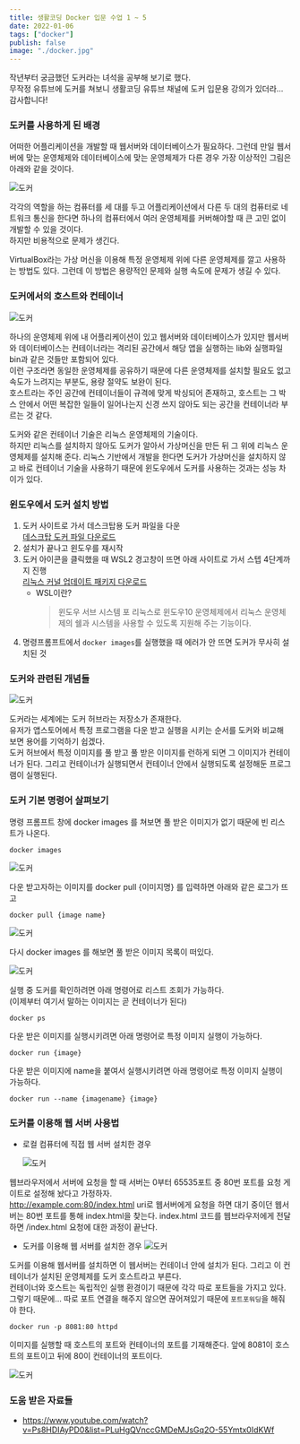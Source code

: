 ```yaml
---
title: 생활코딩 Docker 입문 수업 1 ~ 5
date: 2022-01-06
tags: ["docker"]
publish: false
image: "./docker.jpg"
---
```


작년부터 궁금했던 도커라는 녀석을 공부해 보기로 했다.  
무작정 유튜브에 도커를 쳐보니 생활코딩 유튜브 채널에 도커 입문용 강의가 있더라... 감사합니다!

### 도커를 사용하게 된 배경

어떠한 어플리케이션을 개발할 때 웹서버와 데이터베이스가 필요하다. 그런데 만일 웹서버에 맞는 운영체제와 데이터베이스에 맞는 운영체제가 다른 경우 가장 이상적인 그림은 아래와 같을 것이다.

![도커](./docker1.jpg)

각각의 역할을 하는 컴퓨터를 세 대를 두고 어플리케이션에서 다른 두 대의 컴퓨터로 네트워크 통신을 한다면 하나의 컴퓨터에서 여러 운영체제를 커버해야할 때 큰 고민 없이 개발할 수 있을 것이다.  
하지만 비용적으로 문제가 생긴다.

VirtualBox라는 가상 머신을 이용해 특정 운영체제 위에 다른 운영체제를 깔고 사용하는 방법도 있다. 그런데 이 방법은 용량적인 문제와 실행 속도에 문제가 생길 수 있다.

### 도커에서의 호스트와 컨테이너

![도커](./docker3.jpg)

하나의 운영체제 위에 내 어플리케이션이 있고 웹서버와 데이터베이스가 있지만 웹서버와 데이터베이스는 컨테이너라는 격리된 공간에서 해당 앱을 실행하는 lib와 실행파일 bin과 같은 것들만 포함되어 있다.  
이런 구조라면 동일한 운영체제를 공유하기 때문에 다른 운영체제를 설치할 필요도 없고 속도가 느려지는 부분도, 용량 절약도 보완이 된다.  
호스트라는 주인 공간에 컨테이너들이 규격에 맞게 박싱되어 존재하고, 호스트는 그 박스 안에서 어떤 복잡한 일들이 일어나는지 신경 쓰지 않아도 되는 공간을 컨테이너라 부르는 것 같다.

도커와 같은 컨테이너 기술은 리눅스 운영체제의 기술이다.  
하지만 리눅스를 설치하지 않아도 도커가 알아서 가상머신을 만든 뒤 그 위에 리눅스 운영체제를 설치해 준다. 리눅스 기반에서 개발을 한다면 도커가 가상머신을 설치하지 않고 바로 컨테이너 기술을 사용하기 때문에 윈도우에서 도커를 사용하는 것과는 성능 차이가 있다.

### 윈도우에서 도커 설치 방법

1. 도커 사이트로 가서 데스크탑용 도커 파일을 다운  
   [데스크탑 도커 파일 다운로드](https://www.docker.com/products/docker-desktop)
2. 설치가 끝나고 윈도우를 재시작
3. 도커 아이콘을 클릭했을 때 WSL2 경고창이 뜨면 아래 사이트로 가서 스텝 4단계까지 진행  
   [리눅스 커널 업데이트 패키지 다운로드](https://docs.microsoft.com/ko-kr/windows/wsl/install-manual#step-4---download-the-linux-kernel-update-package)
   - WSL이란?
     > 윈도우 서브 시스템 포 리눅스로 윈도우10 운영체제에서 리눅스 운영체제의 쉘과 시스템을 사용할 수 있도록 지원해 주는 기능이다.
4. 명령프롬프트에서 `docker images`를 실행했을 때 에러가 안 뜨면 도커가 무사히 설치된 것

### 도커와 관련된 개념들

![도커](./docker4.jpg)

도커라는 세계에는 도커 허브라는 저장소가 존재한다.  
유저가 앱스토어에서 특정 프로그램을 다운 받고 실행을 시키는 순서를 도커와 비교해 보면 용어를 기억하기 쉽겠다.  
도커 허브에서 특정 이미지를 풀 받고 풀 받은 이미지를 런하게 되면 그 이미지가 컨테이너가 된다. 그리고 컨테이너가 실행되면서 컨테이너 안에서 실행되도록 설정해둔 프로그램이 실행된다.

### 도커 기본 명령어 살펴보기

명령 프롬프트 창에 docker images 를 쳐보면 풀 받은 이미지가 없기 때문에 빈 리스트가 나온다.

```
docker images
```

![도커](./docker5.jpg)

다운 받고자하는 이미지를 docker pull {이미지명} 를 입력하면 아래와 같은 로그가 뜨고

```
docker pull {image name}
```

![도커](./docker6.jpg)

다시 docker images 를 해보면 풀 받은 이미지 목록이 떠있다.

![도커](./docker7.jpg)

실행 중 도커를 확인하려면 아래 명령어로 리스트 조회가 가능하다.  
(이제부터 여기서 말하는 이미지는 곧 컨테이너가 된다)

```
docker ps
```

다운 받은 이미지를 실행시키려면 아래 명령어로 특정 이미지 실행이 가능하다.

```
docker run {image}
```

다운 받은 이미지에 name을 붙여서 실행시키려면 아래 명령어로 특정 이미지 실행이 가능하다.

```
docker run --name {imagename} {image}
```

### 도커를 이용해 웹 서버 사용법

- 로컬 컴퓨터에 직접 웹 서버 설치한 경우

  ![도커](./docker9.jpg)

웹브라우저에서 서버에 요청을 할 때 서버는 0부터 65535포트 중 80번 포트를 요청 게이트로 설정해 놨다고 가정하자.  
http://example.com:80/index.html uri로 웹서버에게 요청을 하면 대기 중이던 웹서버는 80번 포트를 통해 index.html을 찾는다. index.html 코드를 웹브라우저에게 전달하면 /index.html 요청에 대한 과정이 끝난다.

- 도커를 이용해 웹 서버를 설치한 경우
  ![도커](./docker8.jpg)

도커를 이용해 웹서버를 설치하면 이 웹서버는 컨테이너 안에 설치가 된다. 그리고 이 컨테이너가 설치된 운영체제를 도커 호스트라고 부른다.  
컨테이너와 호스트는 독립적인 실행 환경이기 때문에 각각 따로 포트들을 가지고 있다. 그렇기 때문에... 따로 포트 연결을 해주지 않으면 끊어져있기 때문에 `포트포워딩`을 해줘야 한다.

```
docker run -p 8081:80 httpd
```

이미지를 실행할 때 호스트의 포트와 컨테이너의 포트를 기재해준다. 앞에 8081이 호스트의 포트이고 뒤에 80이 컨테이너의 포트이다.

![도커](./docker10.jpg)

### 도움 받은 자료들

- https://www.youtube.com/watch?v=Ps8HDIAyPD0&list=PLuHgQVnccGMDeMJsGq2O-55Ymtx0IdKWf
